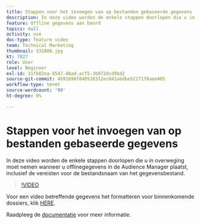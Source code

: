 ```yaml
---
title: Stappen voor het invoegen van op bestanden gebaseerde gegevens
description: In deze video worden de enkele stappen doorlopen die u in overweging moet nemen wanneer u offlinegegevens in de Audience Manager plaatst, inclusief de vereisten voor de bestandsnaam van het gegevensbestand.
feature: Offline gegevens aan boord
topics: null
activity: use
doc-type: feature video
team: Technical Marketing
thumbnail: 331008.jpg
kt: 7027
role: User
level: Beginner
exl-id: 31f882ea-8547-46ad-acf5-3b872dcd9bd2
source-git-commit: 4b91696f840518312ec041abdbe5217178aee405
workflow-type: tm+mt
source-wordcount: '99'
ht-degree: 0%

---
```


# Stappen voor het invoegen van op bestanden gebaseerde gegevens

In deze video worden de enkele stappen doorlopen die u in overweging moet nemen wanneer u offlinegegevens in de Audience Manager plaatst, inclusief de vereisten voor de bestandsnaam van het gegevensbestand.

>[!VIDEO](https://video.tv.adobe.com/v/331008/?quality=12&learn=on)

Voor een video betreffende gegevens het formatteren voor binnenkomende dossiers, klik [HERE](formatting-and-ingesting-file-based-data.md).

Raadpleeg de [documentatie](https://experienceleague.adobe.com/docs/audience-manager/user-guide/implementation-integration-guides/sending-audience-data/batch-data-transfer-process/inbound-s3-filenames.html) voor meer informatie.
